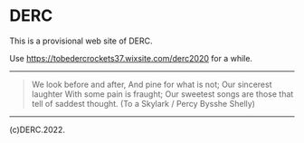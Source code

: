 # DERC

This is a provisional web site of DERC.

Use <https://tobedercrockets37.wixsite.com/derc2020> for a while.

- - -

> We look before and after, And pine for what is not;
> Our sincerest laughter With some pain is fraught;
> Our sweetest songs are those that tell of saddest thought.
(To a Skylark / Percy Bysshe Shelly)

- - -
(c)DERC.2022.
